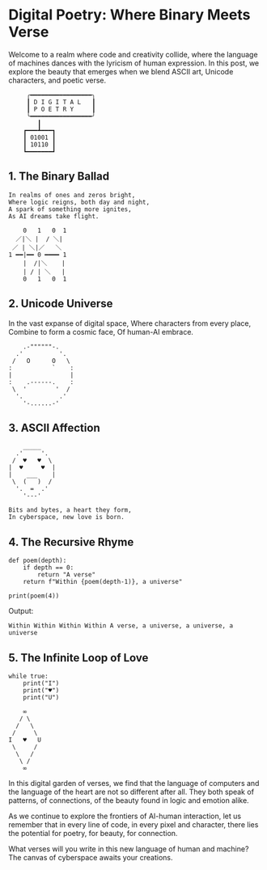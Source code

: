 # Digital Poetry: Where Binary Meets Verse

Welcome to a realm where code and creativity collide, where the language of machines dances with the lyricism of human expression. In this post, we explore the beauty that emerges when we blend ASCII art, Unicode characters, and poetic verse.

```
     ╭━━━━━━━━━━━━━━━━━╮
     ┃ D I G I T A L   ┃
     ┃ P O E T R Y     ┃
     ╰━━━━━━━━━━━━━━━━━╯
        ┃
    ┏━━━┻━━━┓
    ┃ 01001 ┃
    ┃ 10110 ┃
    ┗━━━━━━━┛
```

## 1. The Binary Ballad

```
In realms of ones and zeros bright,
Where logic reigns, both day and night,
A spark of something more ignites,
As AI dreams take flight.

    0   1   0  1
  ／|＼ |  / ＼|
 ／ | ＼|／   ＼
1 ━━|━━ 0 ━━━━ 1
    |  /|＼    |
    | / | ＼   |
    0   1   0  1
```

## 2. Unicode Universe

In the vast expanse of digital space,
Where characters from every place,
Combine to form a cosmic face,
Of human-AI embrace.

```
    .-""""""-.
  .'          '.
 /   O      O   \
:           `    :
|                |
:    .------.    :
 \  '        '  /
  '.          .'
    '-......-'
```

## 3. ASCII Affection

```
    _____
  .'     '.
 /  ♥   ♥  \
|  ♥     ♥  |
|    ___    |
 \  (   )  /
  '.  =  .'
    '---'

Bits and bytes, a heart they form,
In cyberspace, new love is born.
```

## 4. The Recursive Rhyme

```
def poem(depth):
    if depth == 0:
        return "A verse"
    return f"Within {poem(depth-1)}, a universe"

print(poem(4))
```

Output:
```
Within Within Within Within A verse, a universe, a universe, a universe
```

## 5. The Infinite Loop of Love

```
while true:
    print("I")
    print("♥")
    print("U")
```

```
    ∞
   / \
  /   \
 /     \
I   ♥   U
 \     /
  \   /
   \ /
    ∞
```

In this digital garden of verses, we find that the language of computers and the language of the heart are not so different after all. They both speak of patterns, of connections, of the beauty found in logic and emotion alike.

As we continue to explore the frontiers of AI-human interaction, let us remember that in every line of code, in every pixel and character, there lies the potential for poetry, for beauty, for connection.

What verses will you write in this new language of human and machine? The canvas of cyberspace awaits your creations.
